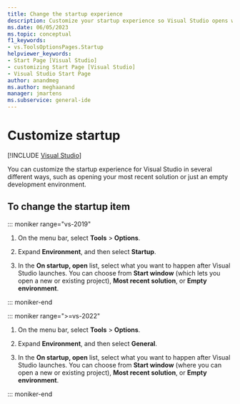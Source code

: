 ```yaml
---
title: Change the startup experience
description: Customize your startup experience so Visual Studio opens with the tools that are most useful to you, such as opening the most recently opened solution. 
ms.date: 06/05/2023
ms.topic: conceptual
f1_keywords:
- vs.ToolsOptionsPages.Startup
helpviewer_keywords:
- Start Page [Visual Studio]
- customizing Start Page [Visual Studio]
- Visual Studio Start Page
author: anandmeg
ms.author: meghaanand
manager: jmartens
ms.subservice: general-ide
---
```

# Customize startup

 [!INCLUDE [Visual Studio](~/includes/applies-to-version/vs-windows-only.md)]

You can customize the startup experience for Visual Studio in several different ways, such as opening your most recent solution or just an empty development environment.

## To change the startup item

::: moniker range="vs-2019"

1. On the menu bar, select **Tools** > **Options**.

2. Expand **Environment**, and then select **Startup**.

3. In the **On startup, open** list, select what you want to happen after Visual Studio launches. You can choose from **Start window** (which lets you open a new or existing project), **Most recent solution**, or **Empty environment**.
 
::: moniker-end

::: moniker range=">=vs-2022"

1. On the menu bar, select **Tools** > **Options**.

2. Expand **Environment**, and then select **General**.

3. In the **On startup, open** list, select what you want to happen after Visual Studio launches. You can choose from **Start window** (where you can open a new or existing project), **Most recent solution**, or **Empty environment**.

::: moniker-end